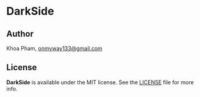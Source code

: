# DarkSide

## Author

Khoa Pham, onmyway133@gmail.com

## License

**DarkSide** is available under the MIT license. See the [LICENSE](https://github.com/onmyway133/DarkSide/blob/master/LICENSE.md) file for more info.
